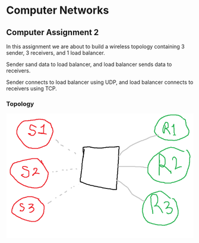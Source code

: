 # Computer Networks
## Computer Assignment 2

In this assignment we are about to build a wireless topology containing 3 sender, 3 receivers, and 1 load balancer.

Sender sand data to load balancer, and load balancer sends data to receivers.

Sender connects to load balancer using UDP, and load balancer connects to receivers using TCP.

### Topology

![Topology](Assets/topology.png)
